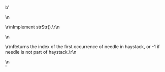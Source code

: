 b'<div class="question-description">\n<p><p>\r\nImplement strStr().\r\n</p>\n<p>\r\nReturns the index of the first occurrence of needle in haystack, or -1 if needle is not part of haystack.\r\n</p></p>\n</div>'